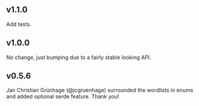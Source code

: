 ## v1.1.0

Add tests.

## v1.0.0

No change, just bumping due to a fairly stable looking API.

## v0.5.6

Jan Christian Grünhage (@jcgruenhage) surrounded the wordlists in enums and added optional serde feature. Thank you!
